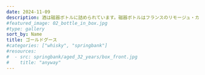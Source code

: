 ```yaml
---
date: 2024-11-09
description: 酒は磁器ボトルに詰められています。磁器ボトルはフランスのリモージュ・カステル社製です。1987 年に 6,000 本限定で製造されました。
#featured_image: 02_bottle_in_box.jpg
#type: gallery
sort_by: Name
title: ゴールドグース
#categories: ["whisky", "springbank"]
#resources:
#  - src: springbank/aged_32_years/box_front.jpg
#    title: "anyway"
---
```

